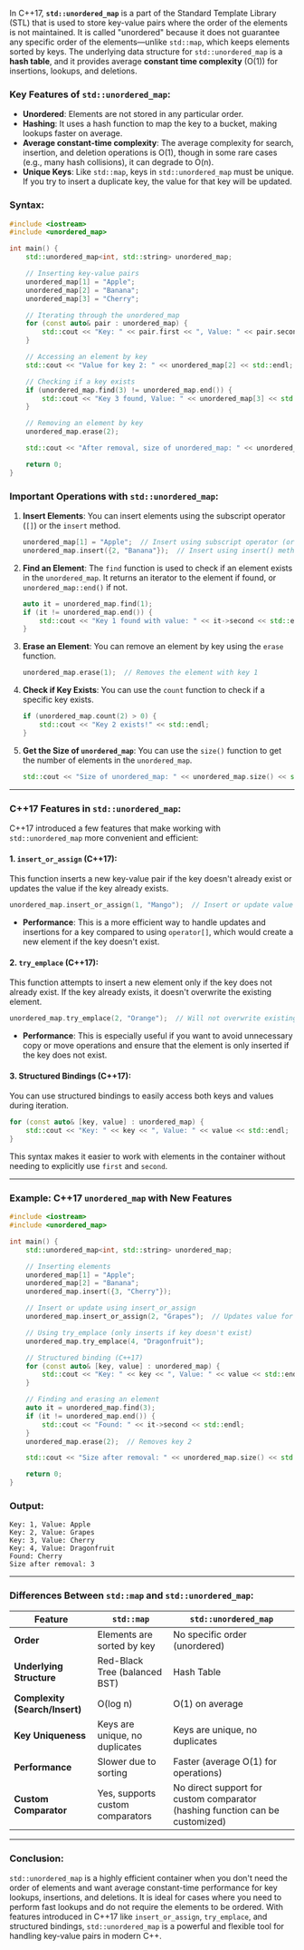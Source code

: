 In C++17, **`std::unordered_map`** is a part of the Standard Template Library (STL) that is used to store key-value pairs where the order of the elements is not maintained. It is called "unordered" because it does not guarantee any specific order of the elements—unlike `std::map`, which keeps elements sorted by keys. The underlying data structure for `std::unordered_map` is a **hash table**, and it provides average **constant time complexity** (O(1)) for insertions, lookups, and deletions.

### Key Features of `std::unordered_map`:

- **Unordered**: Elements are not stored in any particular order.
- **Hashing**: It uses a hash function to map the key to a bucket, making lookups faster on average.
- **Average constant-time complexity**: The average complexity for search, insertion, and deletion operations is O(1), though in some rare cases (e.g., many hash collisions), it can degrade to O(n).
- **Unique Keys**: Like `std::map`, keys in `std::unordered_map` must be unique. If you try to insert a duplicate key, the value for that key will be updated.

### Syntax:

```cpp
#include <iostream>
#include <unordered_map>

int main() {
    std::unordered_map<int, std::string> unordered_map;

    // Inserting key-value pairs
    unordered_map[1] = "Apple";
    unordered_map[2] = "Banana";
    unordered_map[3] = "Cherry";

    // Iterating through the unordered_map
    for (const auto& pair : unordered_map) {
        std::cout << "Key: " << pair.first << ", Value: " << pair.second << std::endl;
    }

    // Accessing an element by key
    std::cout << "Value for key 2: " << unordered_map[2] << std::endl;

    // Checking if a key exists
    if (unordered_map.find(3) != unordered_map.end()) {
        std::cout << "Key 3 found, Value: " << unordered_map[3] << std::endl;
    }

    // Removing an element by key
    unordered_map.erase(2);

    std::cout << "After removal, size of unordered_map: " << unordered_map.size() << std::endl;

    return 0;
}
```

### Important Operations with `std::unordered_map`:

1. **Insert Elements**:
   You can insert elements using the subscript operator (`[]`) or the `insert` method.
   ```cpp
   unordered_map[1] = "Apple";  // Insert using subscript operator (or update value if key exists)
   unordered_map.insert({2, "Banana"});  // Insert using insert() method
   ```

2. **Find an Element**:
   The `find` function is used to check if an element exists in the `unordered_map`. It returns an iterator to the element if found, or `unordered_map::end()` if not.
   ```cpp
   auto it = unordered_map.find(1);
   if (it != unordered_map.end()) {
       std::cout << "Key 1 found with value: " << it->second << std::endl;
   }
   ```

3. **Erase an Element**:
   You can remove an element by key using the `erase` function.
   ```cpp
   unordered_map.erase(1);  // Removes the element with key 1
   ```

4. **Check if Key Exists**:
   You can use the `count` function to check if a specific key exists.
   ```cpp
   if (unordered_map.count(2) > 0) {
       std::cout << "Key 2 exists!" << std::endl;
   }
   ```

5. **Get the Size of `unordered_map`**:
   You can use the `size()` function to get the number of elements in the `unordered_map`.
   ```cpp
   std::cout << "Size of unordered_map: " << unordered_map.size() << std::endl;
   ```

---

### C++17 Features in `std::unordered_map`:

C++17 introduced a few features that make working with `std::unordered_map` more convenient and efficient:

#### 1. **`insert_or_assign`** (C++17):
This function inserts a new key-value pair if the key doesn't already exist or updates the value if the key already exists.

```cpp
unordered_map.insert_or_assign(1, "Mango");  // Insert or update value for key 1
```

- **Performance**: This is a more efficient way to handle updates and insertions for a key compared to using `operator[]`, which would create a new element if the key doesn't exist.

#### 2. **`try_emplace`** (C++17):
This function attempts to insert a new element only if the key does not already exist. If the key already exists, it doesn't overwrite the existing element.

```cpp
unordered_map.try_emplace(2, "Orange");  // Will not overwrite existing key 2
```

- **Performance**: This is especially useful if you want to avoid unnecessary copy or move operations and ensure that the element is only inserted if the key does not exist.

#### 3. **Structured Bindings** (C++17):
You can use structured bindings to easily access both keys and values during iteration.

```cpp
for (const auto& [key, value] : unordered_map) {
    std::cout << "Key: " << key << ", Value: " << value << std::endl;
}
```

This syntax makes it easier to work with elements in the container without needing to explicitly use `first` and `second`.

---

### Example: C++17 `unordered_map` with New Features

```cpp
#include <iostream>
#include <unordered_map>

int main() {
    std::unordered_map<int, std::string> unordered_map;

    // Inserting elements
    unordered_map[1] = "Apple";
    unordered_map[2] = "Banana";
    unordered_map.insert({3, "Cherry"});

    // Insert or update using insert_or_assign
    unordered_map.insert_or_assign(2, "Grapes");  // Updates value for key 2

    // Using try_emplace (only inserts if key doesn't exist)
    unordered_map.try_emplace(4, "Dragonfruit");

    // Structured binding (C++17)
    for (const auto& [key, value] : unordered_map) {
        std::cout << "Key: " << key << ", Value: " << value << std::endl;
    }

    // Finding and erasing an element
    auto it = unordered_map.find(3);
    if (it != unordered_map.end()) {
        std::cout << "Found: " << it->second << std::endl;
    }
    unordered_map.erase(2);  // Removes key 2

    std::cout << "Size after removal: " << unordered_map.size() << std::endl;

    return 0;
}
```

### Output:
```plaintext
Key: 1, Value: Apple
Key: 2, Value: Grapes
Key: 3, Value: Cherry
Key: 4, Value: Dragonfruit
Found: Cherry
Size after removal: 3
```

---

### Differences Between `std::map` and `std::unordered_map`:

| Feature                     | `std::map`                      | `std::unordered_map`               |
|-----------------------------|---------------------------------|------------------------------------|
| **Order**                   | Elements are sorted by key      | No specific order (unordered)      |
| **Underlying Structure**    | Red-Black Tree (balanced BST)   | Hash Table                        |
| **Complexity (Search/Insert)** | O(log n)                       | O(1) on average                    |
| **Key Uniqueness**          | Keys are unique, no duplicates  | Keys are unique, no duplicates     |
| **Performance**             | Slower due to sorting          | Faster (average O(1) for operations) |
| **Custom Comparator**       | Yes, supports custom comparators | No direct support for custom comparator (hashing function can be customized) |

---

### Conclusion:

`std::unordered_map` is a highly efficient container when you don't need the order of elements and want average constant-time performance for key lookups, insertions, and deletions. It is ideal for cases where you need to perform fast lookups and do not require the elements to be ordered. With features introduced in C++17 like `insert_or_assign`, `try_emplace`, and structured bindings, `std::unordered_map` is a powerful and flexible tool for handling key-value pairs in modern C++.